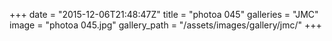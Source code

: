 +++
date = "2015-12-06T21:48:47Z"
title = "photoa 045"
galleries = "JMC"
image = "photoa 045.jpg"
gallery_path = "/assets/images/gallery/jmc/"
+++
